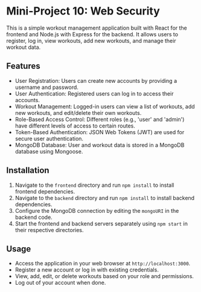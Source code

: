 # Mini-Project 10: Web Security

This is a simple workout management application built with React for the frontend and Node.js with Express for the backend. It allows users to register, log in, view workouts, add new workouts, and manage their workout data.

## Features

- User Registration: Users can create new accounts by providing a username and password.
- User Authentication: Registered users can log in to access their accounts.
- Workout Management: Logged-in users can view a list of workouts, add new workouts, and edit/delete their own workouts.
- Role-Based Access Control: Different roles (e.g., 'user' and 'admin') have different levels of access to certain routes.
- Token-Based Authentication: JSON Web Tokens (JWT) are used for secure user authentication.
- MongoDB Database: User and workout data is stored in a MongoDB database using Mongoose.

## Installation


1. Navigate to the `frontend` directory and run `npm install` to install frontend dependencies.
2. Navigate to the `backend` directory and run `npm install` to install backend dependencies.
3. Configure the MongoDB connection by editing the `mongoURI` in the backend code.
4. Start the frontend and backend servers separately using `npm start` in their respective directories.

## Usage

- Access the application in your web browser at `http://localhost:3000`.
- Register a new account or log in with existing credentials.
- View, add, edit, or delete workouts based on your role and permissions.
- Log out of your account when done.

